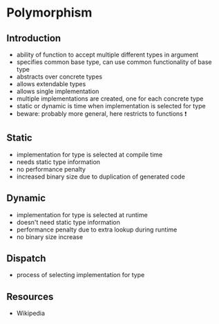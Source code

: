 # Polymorphism



## Introduction

- ability of function to accept multiple different types in argument
- specifies common base type, can use common functionality of base type
- abstracts over concrete types
- allows extendable types
- allows single implementation
- multiple implementations are created, one for each concrete type
- static or dynamic is time when implementation is selected for type
- beware: probably more general, here restricts to functions ❗️



## Static

- implementation for type is selected at compile time
- needs static type information
- no performance penalty
- increased binary size due to duplication of generated code



## Dynamic

- implementation for type is selected at runtime
- doesn't need static type information
- performance penalty due to extra lookup during runtime
- no binary size increase



## Dispatch

- process of selecting implementation for type



## Resources

- Wikipedia
